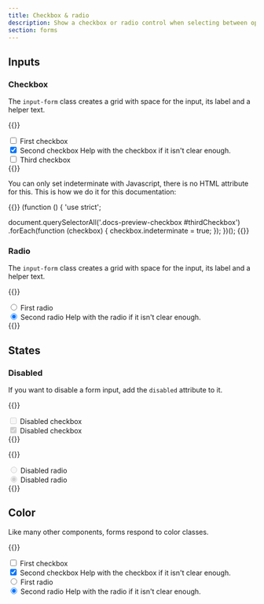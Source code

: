 ```yaml
---
title: Checkbox & radio
description: Show a checkbox or radio control when selecting between options.
section: forms
---
```


## Inputs
### Checkbox
The `input-form` class creates a grid with space for the input, its label and a helper text.

{{<example class="docs-preview-checkbox">}}
<div class="input-form">
  <input class="input-check" type="checkbox" value="1" id="firstCheckbox">
  <label class="input-label" for="firstCheckbox">
    First checkbox
  </label>
</div>
<div class="input-form">
  <input class="input-check" type="checkbox" value="2" id="secondCheckbox" checked>
  <label class="input-label" for="secondCheckbox">
    Second checkbox
  </label>
  <span class="input-text">Help with the checkbox if it isn't clear enough.</span>
</div>
<div class="input-form">
  <input class="input-check" type="checkbox" value="" id="thirdCheckbox">
  <label class="input-label" for="thirdCheckbox">
    Third checkbox
  </label>
</div>
{{</example>}}

You can only set indeterminate with Javascript, there is no HTML attribute for this. This is how we do it for this documentation:

{{<example lang="js" show_preview="false">}}
(function () {
  'use strict';

  document.querySelectorAll('.docs-preview-checkbox #thirdCheckbox')
    .forEach(function (checkbox) {
      checkbox.indeterminate = true;
    });
})();
{{</example>}}

### Radio
The `input-form` class creates a grid with space for the input, its label and a helper text.

{{<example>}}
<div class="input-form">
  <input class="input-check" type="radio" value="1" id="firstRadio" name="radioInput">
  <label class="input-label" for="firstRadio">
    First radio
  </label>
</div>
<div class="input-form">
  <input class="input-check" type="radio" value="2" id="secondRadio" name="radioInput" checked>
  <label class="input-label" for="secondRadio">
    Second radio
  </label>
  <span class="input-text">Help with the radio if it isn't clear enough.</span>
</div>
{{</example>}}

## States
### Disabled
If you want to disable a form input, add the `disabled` attribute to it.

{{<example>}}
<div class="input-form">
  <input class="input-check" type="checkbox" value="1" id="disabledCheckbox" disabled>
  <label class="input-label" for="disabledCheckbox">
    Disabled checkbox
  </label>
</div>
<div class="input-form">
  <input class="input-check" type="checkbox" value="1" id="disabledCheckbox" disabled checked>
  <label class="input-label" for="disabledCheckbox">
    Disabled checkbox
  </label>
</div>
{{</example>}}

{{<example>}}
<div class="input-form">
  <input class="input-check" type="radio" value="1" id="disabledRadio" name="disabledRadioInput" disabled>
  <label class="input-label" for="disabledRadio">
    Disabled radio
  </label>
</div>
<div class="input-form">
  <input class="input-check" type="radio" value="2" id="disabledRadioChecked" name="disabledRadioInput" disabled checked>
  <label class="input-label" for="disabledRadioChecked">
    Disabled radio
  </label>
</div>
{{</example>}}

## Color
Like many other components, forms respond to color classes.

{{<example>}}
<form class="grid gap-3 pink">
  <div>
    <div class="input-form">
      <input class="input-check" type="checkbox" value="1" id="firstColorCheckbox">
      <label class="input-label" for="firstColorCheckbox">
        First checkbox
      </label>
    </div>
    <div class="input-form">
      <input class="input-check" type="checkbox" value="2" id="secondColorCheckbox" checked>
      <label class="input-label" for="secondColorCheckbox">
        Second checkbox
      </label>
      <span class="input-text">Help with the checkbox if it isn't clear enough.</span>
    </div>
  </div>
  <div>
    <div class="input-form">
      <input class="input-check" type="radio" value="1" id="firstColorRadio" name="radioInput">
      <label class="input-label" for="firstColorRadio">
        First radio
      </label>
    </div>
    <div class="input-form">
      <input class="input-check" type="radio" value="2" id="secondColorRadio" name="radioInput" checked>
      <label class="input-label" for="secondColorRadio">
        Second radio
      </label>
      <span class="input-text">Help with the radio if it isn't clear enough.</span>
    </div>
  </div>
</form>
